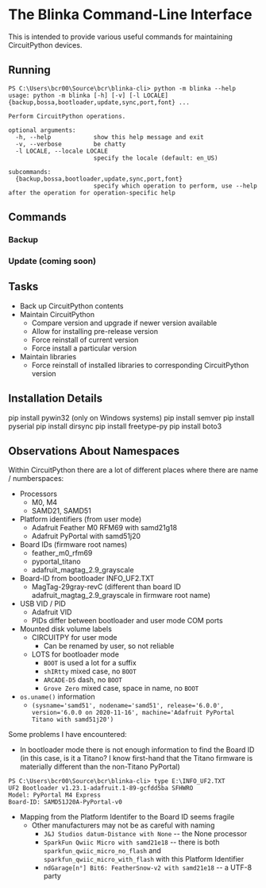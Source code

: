 # The Blinka Command-Line Interface

This is intended to provide various useful commands for maintaining CircuitPython devices.

## Running

```
PS C:\Users\bcr00\Source\bcr\blinka-cli> python -m blinka --help
usage: python -m blinka [-h] [-v] [-l LOCALE] {backup,bossa,bootloader,update,sync,port,font} ...

Perform CircuitPython operations.

optional arguments:
  -h, --help            show this help message and exit
  -v, --verbose         be chatty
  -l LOCALE, --locale LOCALE
                        specify the locale (default: en_US)

subcommands:
  {backup,bossa,bootloader,update,sync,port,font}
                        specify which operation to perform, use --help after the operation for operation-specific help
```

## Commands

### Backup

### Update (coming soon)

## Tasks

* Back up CircuitPython contents
* Maintain CircuitPython
    * Compare version and upgrade if newer version available
    * Allow for installing pre-release version
    * Force reinstall of current version
    * Force install a particular version
* Maintain libraries
    * Force reinstall of installed libraries to corresponding CircuitPython version

## Installation Details

pip install pywin32 (only on Windows systems)
pip install semver
pip install pyserial
pip install dirsync
pip install freetype-py
pip install boto3

## Observations About Namespaces

Within CircuitPython there are a lot of different places where there are
name / numberspaces:

* Processors
  * M0, M4
  * SAMD21, SAMD51
* Platform identifiers (from user mode)
  * Adafruit Feather M0 RFM69 with samd21g18
  * Adafruit PyPortal with samd51j20
* Board IDs (firmware root names)
  * feather_m0_rfm69
  * pyportal_titano
  * adafruit_magtag_2.9_grayscale
* Board-ID from bootloader INFO_UF2.TXT
  * MagTag-29gray-revC (different than board ID adafruit_magtag_2.9_grayscale in firmware root name)
* USB VID / PID
  * Adafruit VID
  * PIDs differ between bootloader and user mode COM ports
* Mounted disk volume labels
  * CIRCUITPY for user mode
    * Can be renamed by user, so not reliable
  * LOTS for bootloader mode
    * `BOOT` is used a lot for a suffix
    * `shIRtty` mixed case, no `BOOT`
    * `ARCADE-D5` dash, no `BOOT`
    * `Grove Zero` mixed case, space in name, no `BOOT`
* `os.uname()` information
  * `(sysname='samd51', nodename='samd51', release='6.0.0', version='6.0.0 on 2020-11-16', machine='Adafruit PyPortal Titano with samd51j20')`

Some problems I have encountered:

* In bootloader mode there is not enough information to find the Board ID
  (in this case, is it a Titano? I know first-hand that the Titano firmware
  is materially different than the non-Titano PyPortal)
```
PS C:\Users\bcr00\Source\bcr\blinka-cli> type E:\INFO_UF2.TXT
UF2 Bootloader v1.23.1-adafruit.1-89-gcfdd5ba SFHWRO
Model: PyPortal M4 Express
Board-ID: SAMD51J20A-PyPortal-v0
```
* Mapping from the Platform Identifer to the Board ID seems fragile
  * Other manufacturers may not be as careful with naming
    * `J&J Studios datum-Distance with None` -- the None processor
    * `SparkFun Qwiic Micro with samd21e18` -- there is both
      `sparkfun_qwiic_micro_no_flash` and `sparkfun_qwiic_micro_with_flash`
      with this Platform Identifier
    * `ndGarage[n°] Bit6: FeatherSnow-v2 with samd21e18` -- a UTF-8 party
